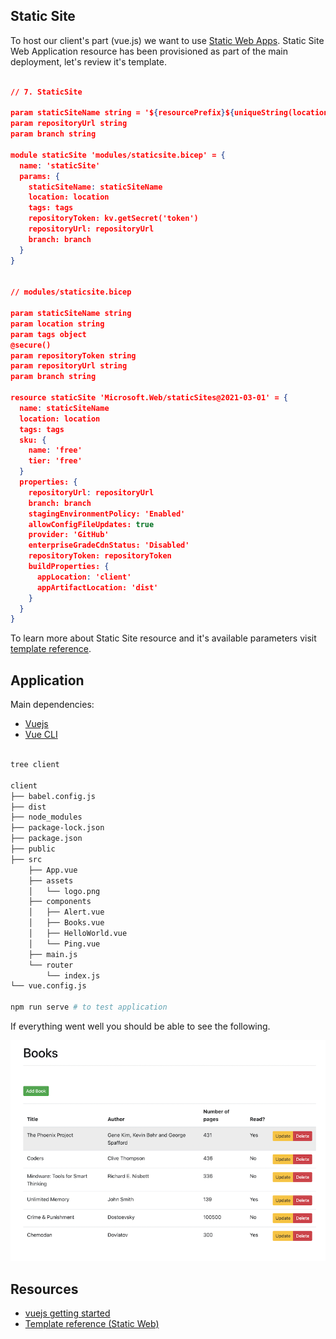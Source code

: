 ## Static Site

To host our client's part (vue.js) we want to use [Static Web Apps](https://azure.microsoft.com/en-us/services/app-service/static/#overview). Static Site Web Application resource has been provisioned as part of the main deployment, let's review it's template.

```json 

// 7. StaticSite

param staticSiteName string = '${resourcePrefix}${uniqueString(location)}swa'
param repositoryUrl string
param branch string

module staticSite 'modules/staticsite.bicep' = {
  name: 'staticSite'
  params: {
    staticSiteName: staticSiteName
    location: location
    tags: tags
    repositoryToken: kv.getSecret('token')
    repositoryUrl: repositoryUrl
    branch: branch
  }
}


// modules/staticsite.bicep

param staticSiteName string
param location string
param tags object
@secure()
param repositoryToken string
param repositoryUrl string
param branch string

resource staticSite 'Microsoft.Web/staticSites@2021-03-01' = {
  name: staticSiteName
  location: location
  tags: tags
  sku: {
    name: 'free'
    tier: 'free'
  }
  properties: {
    repositoryUrl: repositoryUrl
    branch: branch
    stagingEnvironmentPolicy: 'Enabled'
    allowConfigFileUpdates: true
    provider: 'GitHub'
    enterpriseGradeCdnStatus: 'Disabled'
    repositoryToken: repositoryToken
    buildProperties: {
      appLocation: 'client'
      appArtifactLocation: 'dist'
    }
  }
}

```

To learn more about Static Site resource and it's available parameters visit [template reference](https://docs.microsoft.com/en-us/azure/templates/microsoft.web/staticsites?tabs=bicep).

## Application

Main dependencies:

* [Vuejs](https://vuejs.org/) 
* [Vue CLI](https://cli.vuejs.org/)

```bash 

tree client

client
├── babel.config.js
├── dist
├── node_modules
├── package-lock.json
├── package.json
├── public
├── src
    ├── App.vue
    ├── assets
    │   └── logo.png
    ├── components
    │   ├── Alert.vue
    │   ├── Books.vue
    │   ├── HelloWorld.vue
    │   └── Ping.vue
    ├── main.js
    └── router
        └── index.js
└── vue.config.js

npm run serve # to test application

```

If everything went well you should be able to see the following.

![vuejs](../.attachments/client-vuejs.png)

## Resources

* [vuejs getting started](https://v1.vuejs.org/guide/)
* [Template reference (Static Web)](https://docs.microsoft.com/en-us/azure/templates/microsoft.web/staticsites?tabs=bicep)